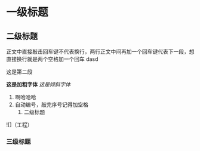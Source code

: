 # 一级标题






## 二级标题
正文中直接敲击回车键不代表换行，两行正文中间再加一个回车键代表下一段，想直接换行就是两个空格加一个回车
dasd

这是第二段


**这是加粗字体**
*这是倾斜字体*


1. 啊哈哈哈
2. 自动编号，敲完序号记得加空格
   1. 二级标题

![]（工程）




### 三级标题